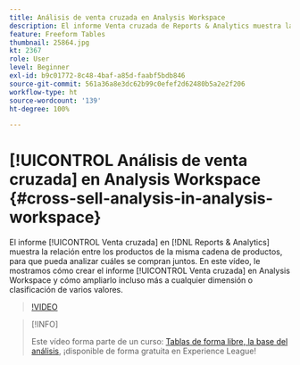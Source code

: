 ```yaml
---
title: Análisis de venta cruzada en Analysis Workspace
description: El informe Venta cruzada de Reports & Analytics muestra la relación entre los productos de la misma cadena de productos, para que pueda analizar cuáles se compran juntos. En este vídeo, le mostramos cómo crear el informe Venta cruzada en Analysis Workspace y cómo ampliarlo incluso más a cualquier dimensión o clasificación de varios valores.
feature: Freeform Tables
thumbnail: 25864.jpg
kt: 2367
role: User
level: Beginner
exl-id: b9c01772-8c48-4baf-a85d-faabf5bdb846
source-git-commit: 561a36a8e3dc62b99c0efef2d62480b5a2e2f206
workflow-type: ht
source-wordcount: '139'
ht-degree: 100%

---
```


# [!UICONTROL Análisis de venta cruzada] en Analysis Workspace {#cross-sell-analysis-in-analysis-workspace}

El informe [!UICONTROL Venta cruzada] en [!DNL Reports & Analytics] muestra la relación entre los productos de la misma cadena de productos, para que pueda analizar cuáles se compran juntos. En este vídeo, le mostramos cómo crear el informe [!UICONTROL Venta cruzada] en Analysis Workspace y cómo ampliarlo incluso más a cualquier dimensión o clasificación de varios valores.

>[!VIDEO](https://video.tv.adobe.com/v/25864/?quality=12)

>[!INFO]
>
> Este vídeo forma parte de un curso: [Tablas de forma libre, la base del análisis](https://experienceleague.adobe.com/?recommended=Analytics-U-1-2020.3), ¡disponible de forma gratuita en Experience League!
